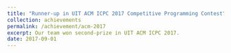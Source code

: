 ```yaml
---
title: "Runner‑up in UIT ACM ICPC 2017 Competitive Programming Contest"
collection: achievements 
permalink: /achievement/acm-2017
excerpt: Our team won second-prize in UIT ACM ICPC 2017. 
date: 2017-09-01
---
```

